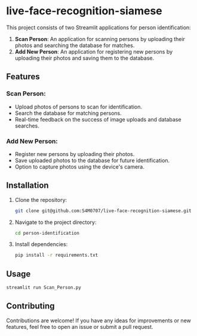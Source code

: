 # live-face-recognition-siamese

This project consists of two Streamlit applications for person identification:

1. **Scan Person**: An application for scanning persons by uploading their photos and searching the database for matches.
2. **Add New Person**: An application for registering new persons by uploading their photos and saving them to the database.

## Features

### Scan Person:
- Upload photos of persons to scan for identification.
- Search the database for matching persons.
- Real-time feedback on the success of image uploads and database searches.

### Add New Person:
- Register new persons by uploading their photos.
- Save uploaded photos to the database for future identification.
- Option to capture photos using the device's camera.

## Installation

1. Clone the repository:
   ```sh
   git clone git@github.com:S4M0707/live-face-recognition-siamese.git
   ```

2. Navigate to the project directory:
    ```sh
    cd person-identification
    ```

2. Install dependencies:
    ```sh
    pip install -r requirements.txt
    ```

## Usage
   ```sh
   streamlit run Scan_Person.py
   ```

## Contributing
Contributions are welcome! If you have any ideas for improvements or new features, feel free to open an issue or submit a pull request.